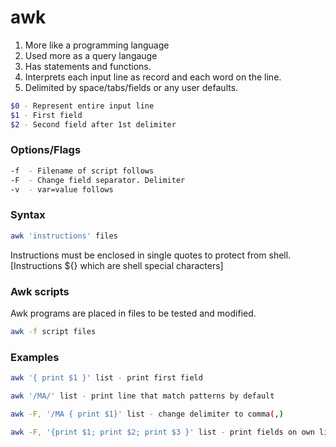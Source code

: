 # awk

1. More like a programming language
2. Used more as a query langauge
3. Has statements and functions.
4. Interprets each input line as record and each word on the line. 
5. Delimited by space/tabs/fields or any user defaults.

```bash
$0 - Represent entire input line
$1 - First field
$2 - Second field after 1st delimiter
```

### Options/Flags

```bash
-f  - Filename of script follows
-F 	- Change field separator. Delimiter
-v  - var=value follows
```



### Syntax

```bash
awk 'instructions' files
```

Instructions must be enclosed in single quotes to protect from shell. [Instructions ${} which are shell special characters]

### Awk scripts

Awk programs are placed in files to be tested and modified.

```bash
awk -f script files
```

### Examples

```bash
awk '{ print $1 }' list - print first field
```

``` bash
awk '/MA/' list - print line that match patterns by default
```

```bash
awk -F, '/MA { print $1}' list - change delimiter to comma(,)
```

```bash
awk -F, '{print $1; print $2; print $3 }' list - print fields on own line separated by semicolons(;)
```

